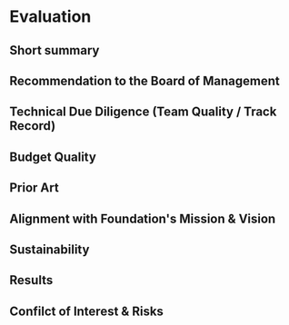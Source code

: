# <!-- Your Name -->Evaluation
<!-- Update with your name (and rename file to include your name). -->

## Short summary
 <!-- Please write a few sentences with the most important aspects of your review  -->

## Recommendation to the Board of Management
<!--
Recommend: Fund, Fund w/ amendments, More info required, Do not fund
Reason: Please justify your recommendation in one or two sentences.
-->

## Technical Due Diligence (Team Quality / Track Record)
<!--
- Has the team delivered before?
- Are they determined/motivated?
- Do they have the competence/skills to deliver?
- Evaluate the github/past projects of each applicant 
- Are the claims made in the application valid? 
- Is it easily testable?
- How will the deliverables be assessed? 
-->

## Budget Quality
<!--
- Were there parts of their budget that didn't make sense?
- Was it formed on a headcount basis? If so what was the proposed hourly rate per person?
- Anything worth noting about their budget?
-->

## Prior Art
<!-- 
- Are there any other projects already working on this?
- What is the differences between them?
- Have we already funded a different one? Would it be beneficial to fund both?
-->

## Alignment with Foundation's Mission & Vision
<!--
Our Mission
Our mandate is to research, develop, and promote open, decentralized, network technologies like Cosmos, that provide greater sovereignty, security, and sustainability to the world’s communities.
 
Our Vision
We believe that open-source, cryptographic, consensus-driven, economic networks hold the key to an anti-fragile global economic system and equal opportunity for all.
-->

## Sustainability
<!--
- Does the project have a sustainability plan after funding runs out?
- How long do they expected to be funded for?
-->

## Results
<!--
- Will this project have a large impact on the ecosystem? Who else will benefit?
- Would you be excited to blog about this project?
-->

## Confilct of Interest & Risks
<!--
- Are the conflicts of interest of investing in this project large?
- Are there legal or regulatory risks, reputational risk, operational/management risk etc?
-->
